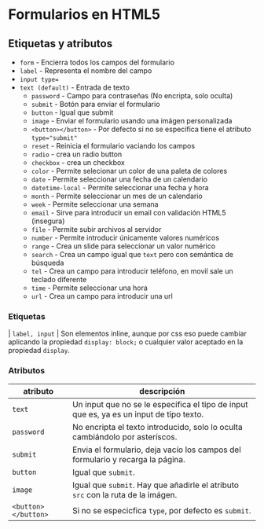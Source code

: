 # Formularios en HTML5

## Etiquetas y atributos

* `form` - Encierra todos los campos del formulario
* `label` - Representa el nombre del campo
* `input type=`
* `text (default)` - Entrada de texto
  * `password` - Campo para contraseñas (No encripta, solo oculta)
  * `submit` - Botón para enviar el formulario
  * `button` - Igual que submit
  * `image` - Enviar el formulario usando una imágen personalizada
  * `<button></button>` - Por defecto si no se especifica tiene el atributo `type="submit"`
  * `reset` - Reinicia el formulario vaciando los campos
  * `radio` - crea un radio button
  * `checkbox` - crea un checkbox
  * `color` - Permite selecionar un color de una paleta de colores
  * `date` - Permite seleccionar una fecha de un calendario
  * `datetime-local` - Permite seleccionar una fecha y hora
  * `month` - Permite seleccionar un mes de un calendario
  * `week` - Permite seleccionar una semana
  * `email` - Sirve para introducir un email con validación HTML5 (insegura)
  * `file` - Permite subir archivos al servidor
  * `number` - Permite introducir únicamente valores numéricos
  * `range` - Crea un slide para seleccionar un valor numérico
  * `search` - Crea un campo igual que `text` pero con semántica de búsqueda
  * `tel` - Crea un campo para introducir teléfono, en movil sale un teclado diferente
  * `time` - Permite seleccionar una hora
  * `url` - Crea un campo para introducir una url

### Etiquetas

| `label, input` | Son elementos inline, aunque por css eso puede cambiar aplicando la propiedad `display: block;` o cualquier valor aceptado en la propiedad `display`.

### Atributos

| atributo | descripción |
| ------ | ------ |
| `text` | Un input que no se le especifica el tipo de input que es, ya es un input de tipo texto. | 
| `password` | No encripta el texto introducido, solo lo oculta cambiándolo por asteríscos. |
| `submit` | Envia el formulario, deja vacío los campos del formulario y recarga la página. |
| `button` | Igual que `submit`. |
| `image` | Igual que `submit`. Hay que añadirle el atributo `src` con la ruta de la imágen. |
| `<button></button>` | Si no se especicfica `type`, por defecto es `submit`. |
